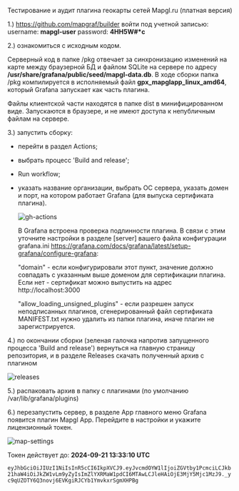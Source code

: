 Тестирование и аудит плагина геокарты сетей Mapgl.ru (платная версия)

1.) https://github.com/mapgraf/builder войти под учетной записью:
username: <b>mapgl-user</b>
password: <b>4HH5W#*c</b>

2.) ознакомиться с исходным кодом. 

Серверный код в папке /pkg отвечает за синхронизацию изменений на карте между браузерной БД и файлом SQLite на сервере по адресу <b>/usr/share/grafana/public/seed/mapgl-data.db</b>. 
В ходе сборки папка /pkg компилируется в исполняемый файл <b>gpx_mapglapp_linux_amd64</b>, который Grafana запускает как часть плагина. 

Файлы клиентской части находятся в папке dist в минифицированном виде. Запускаются в браузере, и не имеют доступа к непубличным файлам на сервере. 

3.) запустить сборку:
 - перейти в раздел Actions;
 - выбрать процесс 'Build and release';
 - Run workflow;
 - указать название организации, выбрать ОС сервера, указать домен и порт, на котором работает Grafana (для выпуска сертификата плагина). 
 
   ![gh-actions](https://github.com/user-attachments/assets/b207f89b-af09-46fc-983b-5245b832eaba)

     
   В Grafana встроена проверка подлинности плагина. В связи с этим уточните настройки в разделе [server] вашего файла конфигурации grafana.ini https://grafana.com/docs/grafana/latest/setup-grafana/configure-grafana:
   
    "domain" - если конфигурировали этот пункт, значение должно совпадать с указанным выше доменом для сертификации плагина. Если нет - сертификат можно выпустить на адрес http://localhost:3000
   
    "allow_loading_unsigned_plugins" - если разрешен запуск неподписанных плагинов, сгенерированный файл сертификата MANIFEST.txt нужно удалить из папки плагина, иначе плагин не зарегистрируется.
    

4.) по окончании сборки (зеленая галочка напротив запущенного процесса 'Build and release') вернуться на главную страницу репозитория, и в разделе Releases скачать полученный архив с плагином

![releases](https://github.com/user-attachments/assets/9c1cbebd-38c8-47f1-9b84-821d4be34f0f)

5.) распаковать архив в папку с плагинами (по умолчанию /var/lib/grafana/plugins)

6.) перезапустить сервер, в разделе App главного меню Grafana появится плагин Mapgl App. Перейдите в настройки и укажите лицензионный токен.

![map-settings](https://github.com/user-attachments/assets/03507bc4-77b1-429a-a8d9-61f2dd60487b)

Токен действует до: <b>2024-09-21 13:33:10 UTC</b>

```eyJhbGciOiJIUzI1NiIsInR5cCI6IkpXVCJ9.eyJvcmdOYW1lIjoiZGVtby1PcmciLCJkb21haW4iOiJkZW1vLm9yZyIsImZlYXRMaW1pdCI6MTAwLCJleHAiOjE3MjY5Mjc1MzJ9._yc9qUZOTY6Q3novj6EVKgiRJCYb1YmvkxrSgmXHPBg```
